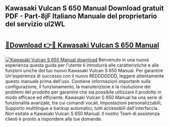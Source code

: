 ## Kawasaki Vulcan S 650 Manual Download gratuit PDF - Part-8jF Italiano Manuale del proprietario del servizio ul2WL

# <h2><a href="http://dfeqkj1.blite.top/?on=Kawasaki+Vulcan+S+650+Manual">🔗Download 👉🔴 Kawasaki Vulcan S 650 Manual</a></h2>

[![Kawasaki Vulcan S 650 Manual download](https://i.imgur.com/lujVjoI.png)](http://dfeqkj1.blite.top/?on=Kawasaki+Vulcan+S+650+Manual)
Benvenuto in una nuova esperienza questa guida per l'utente ti introdurrà alle caratteristiche e alle funzioni uniche del tuo nuovo Kawasaki Vulcan S 650 Manual. Per garantire Un'esperienza di successo con il nuovo REDDDDDDD, leggere attentamente questo manuale prima dell'uso. Contiene informazioni importanti sulla configurazione, il funzionamento, la manutenzione e la risoluzione dei problemi del prodotto per garantire che sia possibile utilizzare il prodotto in modo efficace ed efficiente. Kawasaki Vulcan S 650 Manual ha una serie di funzionalità avanzate, tra cui comandi vocali, Impostazioni personalizzabili, Supporto multilingue e backup automatici, tutti accessibili dall'interfaccia. Non esitate a Kawasaki Vulcan S 650 Manual. Il nostro Team di assistenza clienti è pronto a rispondere alle tue domande.
